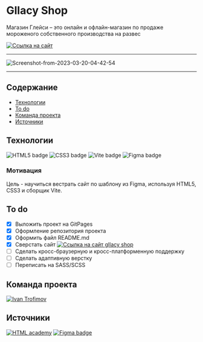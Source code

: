 # Gllacy Shop
Магазин Глейси – это онлайн и офлайн-магазин по продаже мороженого собственного производства на развес

[![Ссылка на сайт](https://img.shields.io/badge/-WEBSITE-%23222222?logo=GitHub%20Pages)](https://impudens.github.io/gllacy-shop/)

***

<img src="https://i.ibb.co/mN7BDdQ/Screenshot-from-2023-04-03-01-55-39.png" alt="Screenshot-from-2023-03-20-04-42-54" border="0">

***

## Содержание
- [Технологии](#технологии)
- [To do](#to-do)
- [Команда проекта](#команда-проекта)
- [Источники](#Источники)

## Технологии
![HTML5 badge](https://img.shields.io/badge/-HTML5-%23003?logo=html5)
![CSS3 badge](https://img.shields.io/badge/-CSS3-%23003?logo=CSS3&logoColor=%231572B6)
![Vite badge](https://img.shields.io/badge/-Vite-%23003?color=%23FFC119&logo=vite)
![Figma badge](https://img.shields.io/badge/-Figma-%23003?logo=Figma&logoColor=%23F24E1E)

### Мотивация
Цель - научиться вестрать сайт по шаблону из Figma, используя HTML5, CSS3 и сборщик Vite.

## To do
- [x] Выложить проект на GitPages
- [x] Оформление репозитория проекта
- [x] Оформить файл README.md
- [x] Сверстать сайт [![Ссылка на сайт gllacy shop](https://img.shields.io/badge/-Gllacy_shop-%23FF2F64)](https://impudens.github.io/gllacy-shop/)
- [ ] Сделать кросс-браузерную и кросс-платформенную поддержку
- [ ] Сделать адаптивную верстку
- [ ] Переписать на SASS/SCSS

## Команда проекта
[![Ivan Trofimov](https://img.shields.io/badge/-Ivan%20Trofimov-black?logo=GitHub)](https://github.com/impudens)

## Источники
[![HTML academy](https://img.shields.io/badge/-HTML_academy-informational?color=white&logo=HTMLAcademy&logoColor=%23302683)](https://htmlacademy.ru/profession/frontender)
[![Figma badge](https://img.shields.io/badge/-Шаблон_проекта_--_gllacy_shop-%23003?logo=Figma&logoColor=%23F24E1E)](https://www.figma.com/file/WTaV1oX8MAn0UIzy0wRwHG/HTML-1-%2F-gllacy---shop?t=CeIo240mwzsh9yKE-1)
